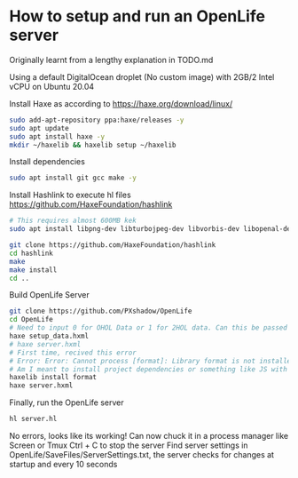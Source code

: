 # How to setup and run an OpenLife server

Originally learnt from a lengthy explanation in TODO.md

Using a default DigitalOcean droplet (No custom image) with 2GB/2 Intel vCPU on Ubuntu 20.04


Install Haxe as according to https://haxe.org/download/linux/
```bash
sudo add-apt-repository ppa:haxe/releases -y
sudo apt update
sudo apt install haxe -y
mkdir ~/haxelib && haxelib setup ~/haxelib
```

Install dependencies
```bash
sudo apt install git gcc make -y
```

Install Hashlink to execute hl files https://github.com/HaxeFoundation/hashlink
```bash
# This requires almost 600MB kek
sudo apt install libpng-dev libturbojpeg-dev libvorbis-dev libopenal-dev libsdl2-dev libmbedtls-dev libuv1-dev libsqlite3-dev

git clone https://github.com/HaxeFoundation/hashlink
cd hashlink
make
make install
cd ..
```

Build OpenLife Server
```bash
git clone https://github.com/PXshadow/OpenLife
cd OpenLife
# Need to input 0 for OHOL Data or 1 for 2HOL data. Can this be passed as an argument?
haxe setup_data.hxml
# haxe server.hxml
# First time, recived this error
# Error: Error: Cannot process [format]: Library format is not installed : run 'haxelib install format'
# Am I meant to install project dependencies or something like JS with NPM? IDK how Haxe works. Whatever, this made it work fine.
haxelib install format
haxe server.hxml
```

Finally, run the OpenLife server
```bash
hl server.hl
```

No errors, looks like its working!
Can now chuck it in a process manager like Screen or Tmux
Ctrl + C to stop the server
Find server settings in OpenLife/SaveFiles/ServerSettings.txt, the server checks for changes at startup and every 10 seconds

